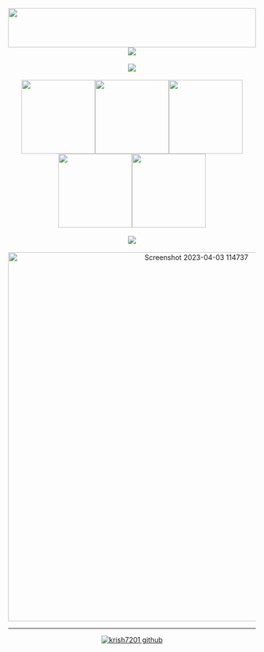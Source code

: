 <div align="center"><a color="white" href="https://www.youtube.com/watch?v=FQSEhHh8WQc"><img src="https://github.com/krish7201/krish7201/blob/main/title.svg" height="80px" width="100%"></img></a></div>

<div align="center"><a href="https://github.com/krish7201?tab=repositories"><img width=auto align="center" src="https://github-readme-stats.vercel.app/api?username=krish7201&bg_color=0a0e12&title_color=fff&text_color=fff&border_color=292c2e&icon_color=fff"/></a></div>

<br>

<div align=center>
<a href="https://github.com/krish7201/krish7201s-Profile-Picture-Generator"><img width=auto align="center" src="https://github-readme-stats.vercel.app/api/pin/?username=krish7201&repo=krish7201s-Profile-Picture-Generator&bg_color=0a0e12&title_color=fff&text_color=fff&border_color=292c2e&show_icons=true"/></img></a>
<br></br><img width="150" align="center" src="https://user-images.githubusercontent.com/44722635/230249581-55f6e959-6f46-4ce4-bc5d-173ebd628da8.png"></img><img width="150" align="center" src="https://user-images.githubusercontent.com/44722635/230249583-50cbd36b-3c18-427f-ade2-947b25d0230a.png"></img><img width="150" align="center" src="https://user-images.githubusercontent.com/44722635/230249585-a0d2dac0-4ac1-4bd5-a313-54bd2cba0631.png"></img><img width="150" align="center" src="https://user-images.githubusercontent.com/44722635/230249588-edaf5355-16eb-4227-9313-985068f6b4ea.png"></img><img width="150" align="center" src="https://user-images.githubusercontent.com/44722635/230249589-16691bc0-ae68-46ef-84d3-6921d50e4ac6.png"></img></li>
<br></br>
<a href="https://github.com/krish7201/artist-page"><img width= auto align="center" src="https://github-readme-stats.vercel.app/api/pin/?username=krish7201&repo=artist-page&bg_color=0a0e12&title_color=fff&text_color=fff&border_color=292c2e&show_icons=true"/></img></a></br><br><img width=750 align="center" alt="Screenshot 2023-04-03 114737" src="https://user-images.githubusercontent.com/44722635/229575279-31c4242d-4aeb-40ea-a9a1-ea4c8851ba5d.png"></img></li>
</div>

<hr></hr>

<div align="center"><a align="center" href="https://visitor-badge.glitch.me"> <img alt="krish7201 github" src="https://visitor-badge.glitch.me/badge?page_id=krish7201.visitor-badge&left_color=gray&right_color=gray&left_text=FELLAS!"></a></div>

<br></br>
